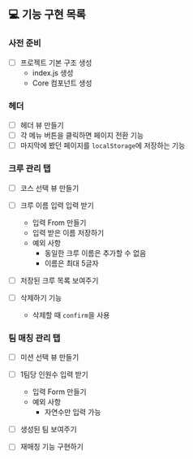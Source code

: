 ## 💻 기능 구현 목록

### 사전 준비
- [ ] 프로젝트 기본 구조 생성
    - index.js 생성
    - Core 컴포넌트 생성

### 헤더
- [ ] 헤더 뷰 만들기
- [ ] 각 메뉴 버튼을 클릭하면 페이지 전환 기능
- [ ] 마지막에 봤던 페이지를 `localStorage`에 저장하는 기능

### 크루 관리 탭
- [ ] 코스 선택 뷰 만들기
- [ ] 크루 이름 입력 입력 받기
    - 입력 From 만들기
    - 입력 받은 이름 저장하기
    - 예외 사항
        - 동일한 크루 이름은 추가할 수 없음
        - 이름은 최대 5글자

- [ ] 저장된 크루 목록 보여주기
- [ ] 삭제하기 기능
    - 삭제할 때 `confirm`을 사용


### 팀 매칭 관리 탭
- [ ] 미션 선택 뷰 만들기
- [ ] 1팀당 인원수 입력 받기
    - 입력 Form 만들기
    - 예외 사항
        - 자연수만 입력 가능

- [ ] 생성된 팀 보여주기

- [ ] 재매칭 기능 구현하기
